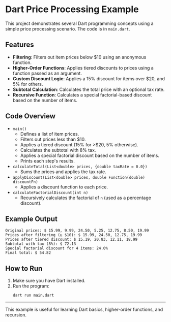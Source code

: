 # Dart Price Processing Example

This project demonstrates several Dart programming concepts using a simple price processing scenario. The code is in `main.dart`.

## Features
- **Filtering**: Filters out item prices below $10 using an anonymous function.
- **Higher-Order Functions**: Applies tiered discounts to prices using a function passed as an argument.
- **Custom Discount Logic**: Applies a 15% discount for items over $20, and 5% for others.
- **Subtotal Calculation**: Calculates the total price with an optional tax rate.
- **Recursive Function**: Calculates a special factorial-based discount based on the number of items.

## Code Overview
- `main()`
  - Defines a list of item prices.
  - Filters out prices less than $10.
  - Applies a tiered discount (15% for >$20, 5% otherwise).
  - Calculates the subtotal with 8% tax.
  - Applies a special factorial discount based on the number of items.
  - Prints each step's results.
- `calculateTotal(List<double> prices, {double taxRate = 0.0})`
  - Sums the prices and applies the tax rate.
- `applyDiscount(List<double> prices, double Function(double) discountFn)`
  - Applies a discount function to each price.
- `calculateFactorialDiscount(int n)`
  - Recursively calculates the factorial of `n` (used as a percentage discount).

## Example Output
```
Original prices: $ 15.99, 9.99, 24.50, 5.25, 12.75, 8.50, 19.99
Prices after filtering (≥ $10): $ 15.99, 24.50, 12.75, 19.99
Prices after tiered discount: $ 15.19, 20.83, 12.11, 18.99
Subtotal with tax (8%): $ 72.13
Special factorial discount for 4 items: 24.0%
Final total: $ 54.82
```

## How to Run
1. Make sure you have Dart installed.
2. Run the program:
   ```
   dart run main.dart
   ```

---
This example is useful for learning Dart basics, higher-order functions, and recursion.
